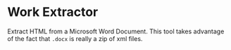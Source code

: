 # Work Extractor
Extract HTML from a Microsoft Word Document. This tool takes advantage of the fact that `.docx` is really a zip of xml files.
